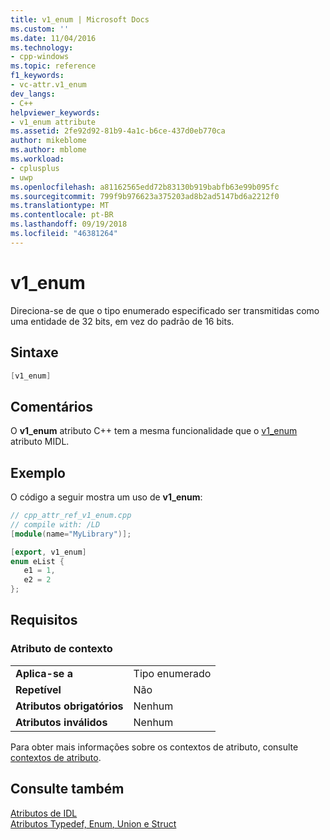 ```yaml
---
title: v1_enum | Microsoft Docs
ms.custom: ''
ms.date: 11/04/2016
ms.technology:
- cpp-windows
ms.topic: reference
f1_keywords:
- vc-attr.v1_enum
dev_langs:
- C++
helpviewer_keywords:
- v1_enum attribute
ms.assetid: 2fe92d92-81b9-4a1c-b6ce-437d0eb770ca
author: mikeblome
ms.author: mblome
ms.workload:
- cplusplus
- uwp
ms.openlocfilehash: a81162565edd72b83130b919babfb63e99b095fc
ms.sourcegitcommit: 799f9b976623a375203ad8b2ad5147bd6a2212f0
ms.translationtype: MT
ms.contentlocale: pt-BR
ms.lasthandoff: 09/19/2018
ms.locfileid: "46381264"
---
```

# <a name="v1enum"></a>v1_enum

Direciona-se de que o tipo enumerado especificado ser transmitidas como uma entidade de 32 bits, em vez do padrão de 16 bits.

## <a name="syntax"></a>Sintaxe

```cpp
[v1_enum]
```

## <a name="remarks"></a>Comentários

O **v1_enum** atributo C++ tem a mesma funcionalidade que o [v1_enum](/windows/desktop/Midl/v1-enum) atributo MIDL.

## <a name="example"></a>Exemplo

O código a seguir mostra um uso de **v1_enum**:

```cpp
// cpp_attr_ref_v1_enum.cpp
// compile with: /LD
[module(name="MyLibrary")];

[export, v1_enum]
enum eList {
   e1 = 1,
   e2 = 2
};
```

## <a name="requirements"></a>Requisitos

### <a name="attribute-context"></a>Atributo de contexto

|||
|-|-|
|**Aplica-se a**|Tipo enumerado|
|**Repetível**|Não|
|**Atributos obrigatórios**|Nenhum|
|**Atributos inválidos**|Nenhum|

Para obter mais informações sobre os contextos de atributo, consulte [contextos de atributo](../windows/attribute-contexts.md).

## <a name="see-also"></a>Consulte também

[Atributos de IDL](../windows/idl-attributes.md)<br/>
[Atributos Typedef, Enum, Union e Struct](../windows/typedef-enum-union-and-struct-attributes.md)  